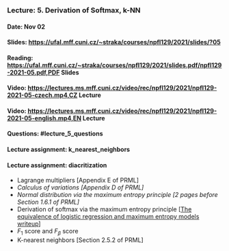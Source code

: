 ### Lecture: 5. Derivation of Softmax, k-NN
#### Date: Nov 02
#### Slides: https://ufal.mff.cuni.cz/~straka/courses/npfl129/2021/slides/?05
#### Reading: https://ufal.mff.cuni.cz/~straka/courses/npfl129/2021/slides.pdf/npfl129-2021-05.pdf,PDF Slides
#### Video: https://lectures.ms.mff.cuni.cz/video/rec/npfl129/2021/npfl129-2021-05-czech.mp4,CZ Lecture
#### Video: https://lectures.ms.mff.cuni.cz/video/rec/npfl129/2021/npfl129-2021-05-english.mp4,EN Lecture
#### Questions: #lecture_5_questions
#### Lecture assignment: k_nearest_neighbors
#### Lecture assignment: diacritization

- Lagrange multipliers [Appendix E of PRML]
- _Calculus of variations [Appendix D of PRML]_
- _Normal distribution via the maximum entropy principle [2 pages before Section 1.6.1 of PRML]_
- Derivation of softmax via the maximum entropy principle [[The equivalence of logistic regression and maximum entropy models writeup](https://github.com/WinVector/Examples/blob/main/dfiles/LogisticRegressionMaxEnt.pdf)]
- $F_1$ score and $F_β$ score
- K-nearest neighbors [Section 2.5.2 of PRML]
